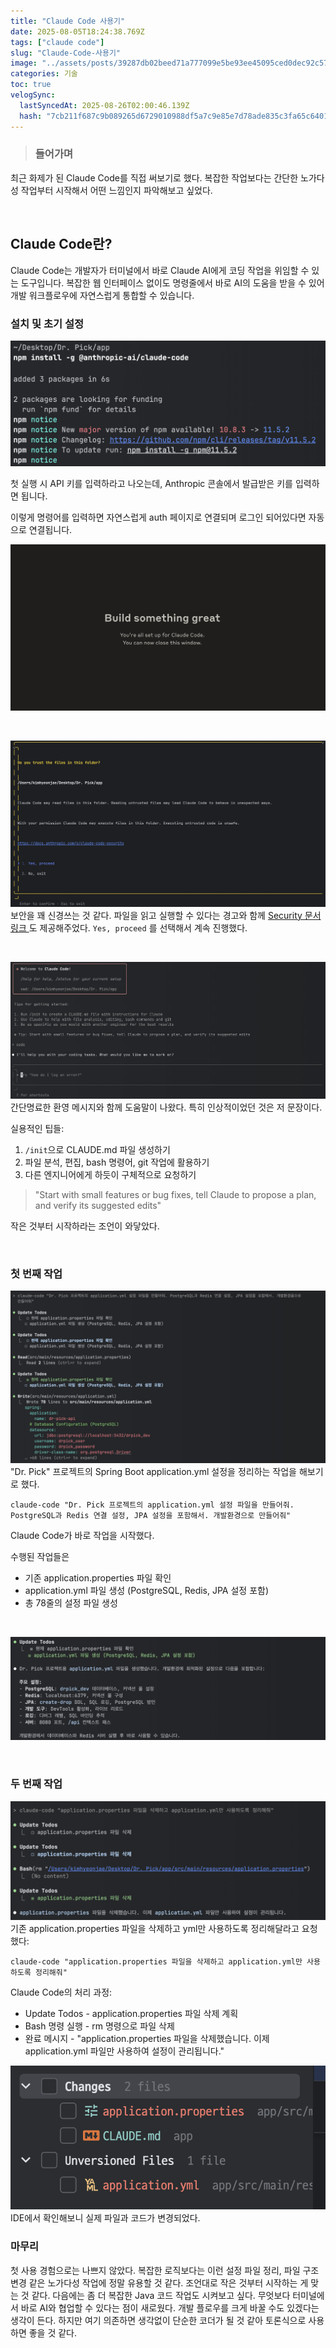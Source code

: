 ```yaml
---
title: "Claude Code 사용기"
date: 2025-08-05T18:24:38.769Z
tags: ["claude code"]
slug: "Claude-Code-사용기"
image: "../assets/posts/39287db02beed71a777099e5be93ee45095ced0dec92c573d94775f0b204b237.png"
categories: 기술
toc: true
velogSync:
  lastSyncedAt: 2025-08-26T02:00:46.139Z
  hash: "7cb211f687c9b089265d6729010988df5a7c9e85e7d78ade835c3fa65c640180"
---
```


> ### 들어가며

최근 화제가 된 Claude Code를 직접 써보기로 했다. 복잡한 작업보다는 간단한 노가다성 작업부터 시작해서 어떤 느낌인지 파악해보고 싶었다.

<br/>

## Claude Code란?
Claude Code는 개발자가 터미널에서 바로 Claude AI에게 코딩 작업을 위임할 수 있는 도구입니다. 복잡한 웹 인터페이스 없이도 명령줄에서 바로 AI의 도움을 받을 수 있어 개발 워크플로우에 자연스럽게 통합할 수 있습니다.

### 설치 및 초기 설정

![](/assets/posts/39287db02beed71a777099e5be93ee45095ced0dec92c573d94775f0b204b237.png)

첫 실행 시 API 키를 입력하라고 나오는데, Anthropic 콘솔에서 발급받은 키를 입력하면 됩니다.

이렇게 명령어를 입력하면 자연스럽게 auth 페이지로 연결되며 로그인 되어있다면 자동으로 연결됩니다.

![](/assets/posts/d5e9c46a76b635857727173108f8ef4f09aa4f43b392e64ff2c5a5ee9ce8d4a5.png)

<br/>

![](/assets/posts/1e5e5fd41ff6df9d9cabc18a2be7fa5e43fa8c5fcb0b0d0f7cbc90d10168db5f.png)보안을 꽤 신경쓰는 것 같다. 파일을 읽고 실행할 수 있다는 경고와 함께 [Security 문서 링크 ](https://docs.anthropic.com/s/claude-code-security)도 제공해주었다. `Yes, proceed` 를 선택해서 계속 진행했다.

<br/>

![](/assets/posts/580152d1dac2c56c398233f68377d8eeb4125af94365229ae86967ec23a44e64.png)간단명료한 환영 메시지와 함께 도움말이 나왔다. 특히 인상적이었던 것은 저 문장이다.

실용적인 팁들:

1. `/init`으로 CLAUDE.md 파일 생성하기
2. 파일 분석, 편집, bash 명령어, git 작업에 활용하기
3. 다른 엔지니어에게 하듯이 구체적으로 요청하기

> "Start with small features or bug fixes, tell Claude to propose a plan, and verify its suggested edits"

작은 것부터 시작하라는 조언이 와닿았다.

<Br/>

### 첫 번째 작업
![](/assets/posts/923fa95cb703fc368c1cc76a9c06173011c89e4953710b6819ebf3d3bc13310b.png)"Dr. Pick" 프로젝트의 Spring Boot application.yml 설정을 정리하는 작업을 해보기로 했다.

```
claude-code "Dr. Pick 프로젝트의 application.yml 설정 파일을 만들어줘. PostgreSQL과 Redis 연결 설정, JPA 설정을 포함해서. 개발환경으로 만들어줘"
```

Claude Code가 바로 작업을 시작했다.

수행된 작업들은

- 기존 application.properties 파일 확인
- application.yml 파일 생성 (PostgreSQL, Redis, JPA 설정 포함)
- 총 78줄의 설정 파일 생성

<br/>

![](/assets/posts/df49c15bbc2823f28c27b66d8567c4a8c2a91476e966d8d890664c499b843a3e.png)

<br/>

### 두 번째 작업

![](/assets/posts/17793aedeecb043552127048b5a14b55d9bb7453a98be4abd37e69c2d2cc860d.png)기존 application.properties 파일을 삭제하고 yml만 사용하도록 정리해달라고 요청했다:

```
claude-code "application.properties 파일을 삭제하고 application.yml만 사용하도록 정리해줘"
```

Claude Code의 처리 과정:

- Update Todos - application.properties 파일 삭제 계획
- Bash 명령 실행 - rm 명령으로 파일 삭제
- 완료 메시지 - "application.properties 파일을 삭제했습니다. 이제 application.yml 파일만 사용하여 설정이 관리됩니다."


![](/assets/posts/4e99e8016bd38aca0392bac54c77e7acfe5a98c0b5ee8a53ad47b2aa0f79215d.png)IDE에서 확인해보니 실제 파일과 코드가 변경되었다.
<br/>

### 마무리
첫 사용 경험으로는 나쁘지 않았다. 복잡한 로직보다는 이런 설정 파일 정리, 파일 구조 변경 같은 노가다성 작업에 정말 유용할 것 같다.
조언대로 작은 것부터 시작하는 게 맞는 것 같다. 다음에는 좀 더 복잡한 Java 코드 작업도 시켜보고 싶다.
무엇보다 터미널에서 바로 AI와 협업할 수 있다는 점이 새로웠다. 개발 플로우를 크게 바꿀 수도 있겠다는 생각이 든다.
하지만 여기 의존하면 생각없이 단순한 코더가 될 것 같아 토론식으로 사용하면 좋을 것 같다.
